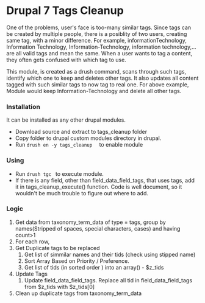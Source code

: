 # Drupal 7 Tags Cleanup 
One of the problems, user's face is too-many similar tags. Since tags can be created by multiple people, there is a posiblity of two users, creating same tag, with a minor difference. For example, informationTechnology, Information Technology, Information-Technology, information technology,... are all valid tags and mean the same. When a user wants to tag a content, they often gets confused with which tag to use. 

This module, is created as a drush command, scans through such tags, identify which one to keep and deletes other tags. It also updates all content tagged with such similar tags to now tag to real one. For above example, Module would keep Information-Technology and delete all other tags. 

### Installation 
It can be installed as any other drupal modules. 
  * Download source and extract to tags_cleanup folder
  * Copy folder to drupal custom modules directory in drupal.
  * Run ```drush en -y tags_cleanup  ``` to enable module 

### Using 
  * Run ```drush tgc ``` to execute module. 
  * If there is any field, other than field_data_field_tags, that uses tags, add it in tags_cleanup_execute() function. Code is well document, so it wouldn't be much trouble to figure out where to add. 


### Logic

  1. Get data from taxonomy_term_data of type = tags, group by names(Stripped of spaces, special characters, cases) and having count>1
  2. For each row,
  3. Get Duplicate tags to be replaced	
     1. Get list of simmilar names and their tids (check using stipped name)
     2. Sort Array Based on Priority / Preference.
     3. Get list of tids (in sorted order ) into an array() - $z_tids
  4. Update Tags
     1. Update field_data_field_tags. Replace all tid in field_data_field_tags from $z_tids with $z_tids[0]
  5. Clean up duplicate tags from taxonomy_term_data
